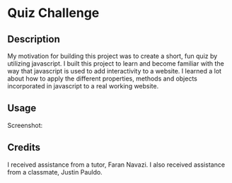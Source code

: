 # Quiz Challenge

## Description

My motivation for building this project was to create a short, fun quiz by utilizing javascript. I built this project to learn and become familiar with the way that javascript is used to add interactivity to a website. I learned a lot about how to apply the different properties, methods and objects incorporated in javascript to a real working website.

## Usage

Screenshot:



## Credits

I received assistance from a tutor, Faran Navazi. I also received assistance from a classmate, Justin Pauldo.
